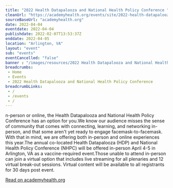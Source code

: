 ```yaml
--- 
title: "2022 Health Datapalooza and National Health Policy Conference "
cleanUrl: "https://academyhealth.org/events/site/2022-health-datapalooza-and-national-health-policy-conference"
sourceBaseUrl: "academyhealth.org"
date: 2022-04-04
eventdate: 2022-04-04
publishdate: 2022-02-07T13:53:37Z
enddate: 2022-04-05
location: "Arlington, VA"
layout: "event"
sub: "events"
eventCancelled: "false"
banner : "/images/resources/2022 Health Datapalooza and National Health Policy Conference.jpg"
breadcrumbs:
 - Home
 - Events
 - 2022 Health Datapalooza and National Health Policy Conference
breadcrumbLinks:
 - / 
 - /events
 - / 
---
```

n-person or online, the Health Datapalooza and National Health Policy Conference has an option for you.We know our audience misses the sense of community that comes with connecting, learning, and networking in-person, and that some aren't yet ready to engage facemask-to-facemask. With that in mind, we are offering both in-person and online experiences this year.The annual co-located Health Datapalooza (HDP) and National Health Policy Conference (NHPC) will be offered in-person April 4-5 in Arlington, VA as a vaccine-required event.Those unable to attend in-person can join a virtual option that includes live streaming for all plenaries and 12 virtual break-out sessions. Virtual content will be available to all registrants for 30 days post event.  
  
[Read on academyhealth.org](https://academyhealth.org/events/site/2022-health-datapalooza-and-national-health-policy-conference)
